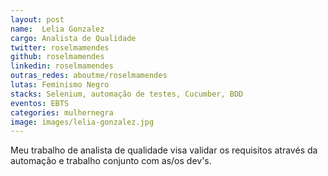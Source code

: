 ```yaml
---
layout: post
name:  Lelia Gonzalez
cargo: Analista de Qualidade
twitter: roselmamendes
github: roselmamendes
linkedin: roselmamendes
outras_redes: aboutme/roselmamendes
lutas: Feminismo Negro
stacks: Selenium, automação de testes, Cucumber, BDD
eventos: EBTS
categories: mulhernegra
image: images/lelia-gonzalez.jpg
---
```

Meu trabalho de analista de qualidade visa validar os requisitos através da automação e trabalho conjunto com as/os dev's.
